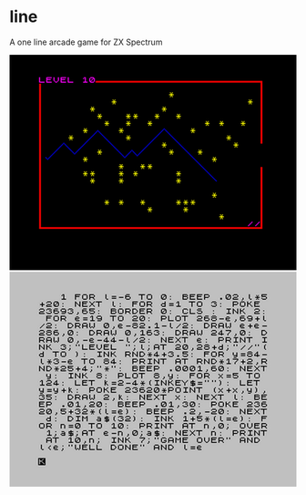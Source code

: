 # line
A one line arcade game for ZX Spectrum

[![Game](images/game.png "Game")](https://patters.itch.io/line)
[![Program Listing](images/listing.png "Program Listing")](https://patters.itch.io/line)
